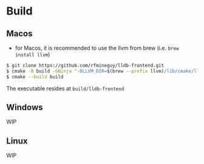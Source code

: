 # Build
## Macos
- for Macos, it is recommended to use the llvm from brew (i.e. `brew install llvm`)

```bash
$ git clone https://github.com/rfmineguy/lldb-frontend.git
$ cmake -B build -GNinja "-DLLVM_DIR=$(brew --prefix llvm)/lib/cmake/llvm"
$ cmake --build build
```
The executable resides at `build/lldb-frontend`

## Windows

WIP

## Linux

WIP
